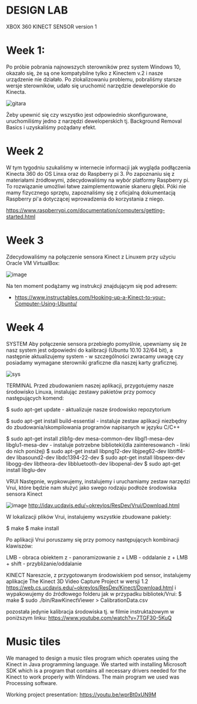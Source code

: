 # DESIGN LAB

XBOX 360 KINECT SENSOR 
version 1

# Week 1:

Po próbie pobrania najnowszych sterowników prez system Windows 10, okazało się, że są one kompatybilne tylko z Kinectem v.2 i nasze urządzenie nie działało.
Po zlokalizowaniu problemu, pobraliśmy starsze wersje sterowników, udało się uruchomić narzędzie deweleporskie do Kinecta.


![gitara](https://user-images.githubusercontent.com/56031092/196038105-5cd8dd3e-1c14-40d2-9b04-cf1c2a7d052f.png)


Żeby upewnić się czy wszystko jest odpowiednio skonfigurowane, uruchomiliśmy jedno z narzędzi deweloperskich tj. Background Removal Basics i uzyskaliśmy pożądany efekt.

# Week 2


W tym tygodniu szukaliśmy w internecie informacji jak wygląda podłączenia Kinecta 360 do OS Linxa oraz do Raspberry pi 3.
Po zapoznaniu się z materiałami źródłowymi, zdecydowaliśmy na wybór platformy Raspberry pi. To rozwiązanie umożliwi łatwe zaimplementowanie skaneru głębi.
Póki nie mamy fizycznego sprzętu, zapoznaliśmy się z oficjalną dokumentacją Raspberry pi'a dotyczącej wprowadzenia do korzystania z niego.     

https://www.raspberrypi.com/documentation/computers/getting-started.html


# Week 3 


Zdecydowaliśmy na połączenie sensora Kinect z Linuxem przy użyciu Oracle VM VirtualBox:


![image](https://user-images.githubusercontent.com/56031092/200191153-a53335f4-f0d5-4e17-8e47-6b111dc9b19a.png)

Na ten moment podążamy wg instrukcji znajdującym się pod adresem:
- https://www.instructables.com/Hooking-up-a-Kinect-to-your-Computer-Using-Ubuntu/

# Week 4

SYSTEM
Aby połączenie sensora przebiegło pomyślnie, upewniamy się że nasz system jest odpowiedni do kalibracji (Ubuntu 10.10 32/64 bit), a następnie aktualizujemy system - w szczególności zwracamy uwagę czy posiadamy wymagane sterowniki graficzne dla naszej karty graficznej.

![sys](https://user-images.githubusercontent.com/56031092/207823155-b6fd1351-47e5-431b-a868-de91d20637d3.png)

TERMINAL
Przed zbudowaniem naszej aplikacji, przygotujemy nasze środowisko Linuxa, instalując zestawy pakietów przy pomocy następujących komend:

$ sudo apt-get update - aktualizuje nasze środowisko repozytorium

$ sudo apt-get install build-essential - instaluje zestaw aplikacji niezbędny do zbudowania/skompilowania programów napisanych w języku C/C++

$ sudo apt-get install zlib1g-dev mesa-common-dev libgl1-mesa-dev libglu1-mesa-dev - instaluje potrzebne biblioteki(dla zainteresowanch - linki do nich poniżej)
$ sudo apt-get install libpng12-dev libjpeg62-dev libtiff4-dev libasound2-dev libdc1394-22-dev
$ sudo apt-get install libspeex-dev libogg-dev libtheora-dev libbluetooth-dev libopenal-dev
$ sudo apt-get install libglu-dev

VRUI
Następnie, wypkowujemy, instalujemy i uruchamiamy zestaw narzędzi Vrui, które będzie nam służyć jako swego rodzaju podłoże środowiska sensora Kinect

![image](https://user-images.githubusercontent.com/56031092/207828837-114238f1-5286-4acf-b549-bb958b348f69.png)
http://idav.ucdavis.edu/~okreylos/ResDev/Vrui/Download.html

W lokalizacji plików Vrui, instalujemy wszystkie zbudowane pakiety:

$ make
$ make install

Po aplikacji Vrui poruszamy się przy pomocy następujących kombinacji klawiszów:

LMB - obraca obiektem
z - panoramizowanie
z + LMB - oddalanie
z + LMB + shift - przybliżanie/oddalanie

KINECT
Nareszcie, z przygotowanym środowiskiem pod sensor, instalujemy aplikacje The Kinect 3D Video Capture Project w wersji 1.2 
https://web.cs.ucdavis.edu/~okreylos/ResDev/Kinect/Download.html
i wypakowujemy do źródłowego folderu jak w przypadku bibliotek/Vrui:
$ make
$ sudo ./bin/RawKinectViewer > CalibrationData.csv

pozostała jedynie kalibracja środowiska tj. w filmie instruktażowym w poniższym linku:
https://www.youtube.com/watch?v=7TGF30-5KuQ

# Music tiles

We managed to design a music tiles program which operates using the Kinect in Java programming  language. We started with installing Microsoft SDK which is a program that contains all necessary drivers needed for the Kinect to work properly with Windows. The main program we used was Processing software.

Working project presentation:
https://youtu.be/wprBt0xUN9M












